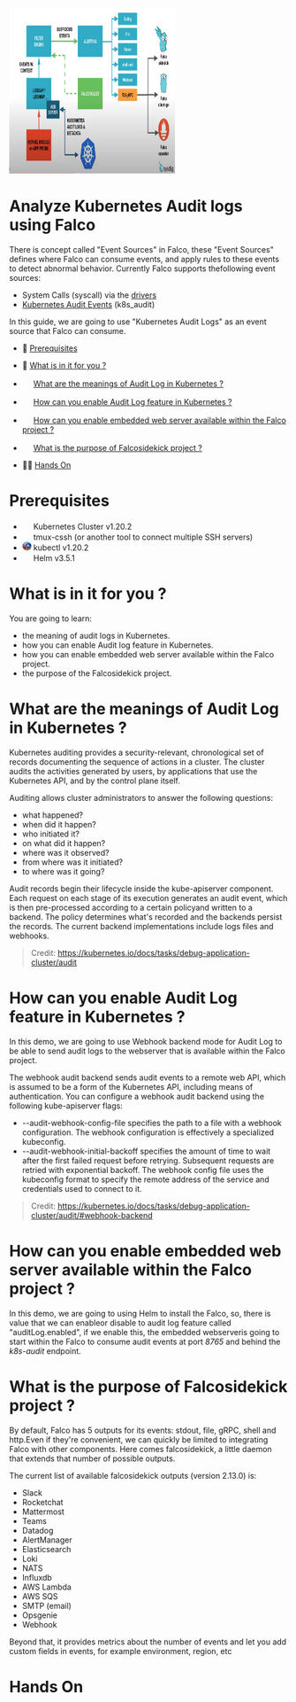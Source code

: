 <img src="./assets/falco_audit_log.png" height="300" width="300"/>

# Analyze Kubernetes Audit logs using Falco
There is concept called "Event Sources" in Falco, these "Event Sources" defines where Falco can consume events, and apply rules to these events to detect abnormal behavior. Currently Falco supports thefollowing event sources:

* System Calls (syscall) via the [drivers](https://falco.org/docs/event-sources/drivers)
* [Kubernetes Audit Events](https://falco.org/docs/event-sources/kubernetes-audit) (k8s_audit)

In this guide, we are going to use "Kubernetes Audit Logs" as an event source that Falco can consume.

<!-- START doctoc generated TOC please keep comment here to allow auto update -->
<!-- DON'T EDIT THIS SECTION, INSTEAD RE-RUN doctoc TO UPDATE -->

- 🧰 [Prerequisites](#prerequisites)

- 🎁 [What is in it for you ?](#what-is-in-it-for-you-)

- <img src="https://cncf-branding.netlify.app/img/projects/kubernetes/icon/color/kubernetes-icon-color.svg" height="16" width="16"/> [What are the meanings of Audit Log in Kubernetes ?](#what-are-the-meanings-of-audit-log-in-kubernetes-)
- <img src="https://cncf-branding.netlify.app/img/projects/kubernetes/icon/color/kubernetes-icon-color.svg" height="16" width="16"/> [How can you enable Audit Log feature in Kubernetes ?](#how-can-you-enable-audit-log-feature-in-kubernetes-)
- <img src="https://cncf-branding.netlify.app/img/projects/falco/icon/color/falco-icon-color.svg" height="16" width="16"/> [How can you enable embedded web server available within the Falco project ?](#how-can-you-enable-embedded-web-server-available-within-the-falco-project-)
- <img src="https://gitlab.com/gitlab-org/threat-management/defend/falcosidekick/-/blob/master/imgs/falcosidekick_color.svg" height="16" width="16"/> [What is the purpose of Falcosidekick project ?](#what-is-the-purpose-of-falcosidekick-project-)

- 👨‍💻 [Hands On](#hands-on)

<!-- END doctoc generated TOC please keep comment here to allow auto update -->

# Prerequisites
* <img src="https://cncf-branding.netlify.app/img/projects/kubernetes/icon/color/kubernetes-icon-color.svg" height="16" width="16"/> Kubernetes Cluster v1.20.2 
* <img src="https://upload.wikimedia.org/wikipedia/commons/thumb/e/e4/Tmux_logo.svg/608px-Tmux_logo.svg.png" height="16" width="16"/> tmux-cssh (or another tool to connect multiple SSH servers)
* <img src="https://github.com/cncf/artwork/blob/master/other/illustrations/ashley-mcnamara/kubectl/kubectl.svg" height="16" width="16"/> kubectl v1.20.2
* <img src="https://cncf-branding.netlify.app/img/projects/helm/horizontal/color/helm-horizontal-color.svg" height="16" width="16" /> Helm v3.5.1

# What is in it for you ?
You are going to learn: 
  * the meaning of audit logs in Kubernetes.
  * how you can enable Audit log feature in Kubernetes.
  * how you can enable embedded web server available within the Falco project.
  * the purpose of the Falcosidekick project.

# What are the meanings of Audit Log in Kubernetes ?
Kubernetes auditing provides a security-relevant, chronological set of records documenting the sequence of actions in a cluster. The cluster audits the activities generated by users, by applications that use the Kubernetes API, and by the control plane itself.

Auditing allows cluster administrators to answer the following questions:

* what happened?
* when did it happen?
* who initiated it?
* on what did it happen?
* where was it observed?
* from where was it initiated?
* to where was it going?

Audit records begin their lifecycle inside the kube-apiserver component. Each request on each stage of its execution generates an audit event, which is then pre-processed according to a certain policyand written to a backend. The policy determines what's recorded and the backends persist the records. The current backend implementations include logs files and webhooks.

> Credit: https://kubernetes.io/docs/tasks/debug-application-cluster/audit

# How can you enable Audit Log feature in Kubernetes ?
In this demo, we are going to use Webhook backend mode for Audit Log to be able to send audit logs to the webserver that is available within the Falco project.

The webhook audit backend sends audit events to a remote web API, which is assumed to be a form of the Kubernetes API, including means of authentication. You can configure a webhook audit backend using the following kube-apiserver flags:

* --audit-webhook-config-file specifies the path to a file with a webhook configuration. The webhook configuration is effectively a specialized kubeconfig.
* --audit-webhook-initial-backoff specifies the amount of time to wait after the first failed request before retrying. Subsequent requests are retried with exponential backoff.
The webhook config file uses the kubeconfig format to specify the remote address of the service and credentials used to connect to it.

> Credit: https://kubernetes.io/docs/tasks/debug-application-cluster/audit/#webhook-backend

# How can you enable embedded web server available within the Falco project ?
In this demo, we are going to using Helm to install the Falco, so, there is value that we can enableor disable to audit log feature called "auditLog.enabled", if we enable this, the embedded webserveris going to start within the Falco to consume audit events at port *8765* and behind the *k8s-audit* endpoint.

# What is the purpose of Falcosidekick project ?
By default, Falco has 5 outputs for its events: stdout, file, gRPC, shell and http.Even if they're convenient, we can quickly be limited to integrating Falco with other components. Here comes falcosidekick, a little daemon that extends that number of possible outputs.

The current list of available falcosidekick outputs (version 2.13.0) is:

* Slack
* Rocketchat
* Mattermost
* Teams
* Datadog
* AlertManager
* Elasticsearch
* Loki
* NATS
* Influxdb
* AWS Lambda
* AWS SQS
* SMTP (email)
* Opsgenie
* Webhook

Beyond that, it provides metrics about the number of events and let you add custom fields in events, for example environment, region, etc

# Hands On
